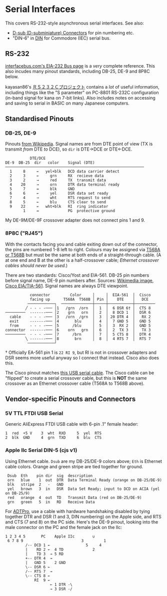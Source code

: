 Serial Interfaces
=================

This covers RS-232-style asynchronous serial interfaces. See also:
- [D-sub (D-subminiature) Connectors](dsub.md) for pin numbering etc.
- "DIN-6" in [DIN](din.md) for Commodore (IEC) serial bus.

RS-232
------

[interfacebus.com's EIA-232 Bus page][ifb] is a _very_ complete reference.
This also incudes many pinout standards, including DB-25, DE-9 and 8P8C
below.

kayasan86's [ＲＳ２３２Ｃプロジェクト][kayasan86] contains a _lot_ of
useful information, including things like the "S parameter" on PC-8801
RS-232C configuration (in-band signal for kana on 7-bit links). Also
includes notes on accessing and saving to serial in BASIC on many Japanese
computers.



Standardised Pinouts
--------------------

### DB-25, DE-9

Pinouts [from Wikipedia][wp-serpin]. Signal names are from DTE point of
view (TX is transmit _from_ DTE _to_ DCE), so `dir` is DTE→DCE or DTE←DCE.

               DTE/DCE
    DE-9  DB-25  dir   color    Signal (DTE)
    ──────────────────────────────────────────────────────────────
      1     8     ←   yel+blk   DCD data carrier detect
      2     3     ←     grn     RX  recieve data
      3     2     →     red     TX  transmit data
      4    20     →     orn     DTR data terminal ready
      5     7     ↔     blk     GND
      6     6     ←     yel     DSR data set ready
      7     4     →     wht     RTS request to send
      8     5     ←     blu     CTS clear to send
      9    22     ←   wht+blk   RI  ring indicator
            1     ↔             PG  protective ground

My DE-9M/DE-9F crossover adapter does not connect pins 1 and 9.

### 8P8C ("RJ45")

With the contacts facing you and cable exiting down out of the connector,
the pins are numbered 1-8 left to right. Colours may be assigned via [T568A
or T568B][t568] but must be the same at both ends of a straight-through
cable. (A at one end and B at the other is a half-crossover cable;
_Ethernet crossover cables should never be used._)

There are two standards: Cisco/Yost and EIA-561. DB-25 pin numbers before
signal name, DE-9 pin numbers after. Sources: [Wikimedia image][wmcons],
[Cisco EIA/TIA-561][cisco561]. Signal names are always DTE viewpoint.

               connector         Color     │     │  EIA-561  │  Cisco
               facing up      T568A  T568B │ Pin │    DTE    │   DCE
              ────────────┐  ──────────────┼─────┼───────────┼─────────
             ╱ - - - -─── │1   /grn  /orn  │  1  │  6 DSR 6† │  CTS 8
    ─────────  -------─── │2    grn   orn  │  2  │  8 DCD 1  │  DSR 6
      cable    - - - -─── │3   /orn  /grn  │  3  │ 20 DTR 4  │   RX 2
      exit     -------─── │4       blu     │  4  │  7 GND 5  │  GND 5
      from     - - - -─── │5      /blu     │  5  │  3  RX 2  │  GND 5
    connector  -------─── │6    orn   grn  │  6  │  2  TX 3  │   TX 3
    ─────────  - - - -─── │7      /brn     │  7  │  5 CTS 8  │  DTR 4
             ╲ -------─── │8       brn     │  8  │  4 RTS 7  │  RTS 7
              ────────────┘

† Officially EA-561 pin 1 is `22 RI 9`, but RI is not in crossover adapters
and DSR seems more useful anyway so I connect that instead. Cisco also does
this.

The Cisco pinout matches [this USB serial cable][ugrcis]. The Cisco cable
can be "flipped" to create a serial crossover cable, but this is __NOT__
the same crossover as an Ethernet crossover cable (T568A to T568B above).


Vendor-specific Pinouts and Connectors
--------------------------------------

### 5V TTL FTDI USB Serial

Generic AliExpress FTDI USB cable with 6-pin .1" female header:

    1  red  +5 V    3  wht  RXD     5  yel  RTS
    2  blk  GND     4  grn  TXD     6  blu  CTS

### Apple IIc Serial DIN-5 (cjs v1)

Using Ethernet cable. `Dsub` are my DB-25/DE-9 colors above; `Eth` is
Ethernet cable colors. Orange and green stripe are tied together for
ground.

     Dsub  Eth    pin dir  sig  description
     orn   blue    1  out  DTR  Data Terminal Ready (orange on DB-25/DE-9)
     blk   stripe  2   -   GND
     yel   brown   3  in   DSR  Data Set Ready; input to DCD on ACIA (yel on DB-25/9)
     red   orange  4  out  TD   Transmit Data (red on DB-25/DE-9)
     grn   green   5  in   RD   Receive Data

For [ADTPro], use a cable with hardware handshaking disabled by tying
together DTR and DSR (1 and 3, DIN numbering) on the Apple side, and
RTS and CTS (7 and 8) on the PC side. Here's the DE-9 pinout, looking
into the male connector on the PC and the female jack on the IIc:

    1 2 3 4 5       PC    Apple IIc        ∪
     6 7 8 9                          3         1
             /-- DCD 1 ←                5     4
             |    RD 2 ←  4 TD             2
             |    TD 3  → 5 RD
             +-- DTR 4  →
             |   GND 5    2 GND
             \-- DSR 6 ←
             /-- RTS 7  →
             \-- CTS 8 ←
                 RI  9 ←
                        ← 1 DTR -\
                        → 3 DSR -/



<!-------------------------------------------------------------------->
[adtpro]: http://adtpro.com/connectionsserial.html#DIN5
[cisco561]: https://www.cisco.com/c/en/us/td/docs/routers/ir510-ir530/hig/ir5X0_wpan_HIG.html#pgfId-343777
[ifb]: http://www.interfacebus.com/Design_Connector_RS232.html
[kayasan86]: http://kasayan86.web.fc2.com/old/rs232c1.html
[t568]: https://en.wikipedia.org/wiki/Ethernet_crossover_cable#Pinouts
[ugrcis]: https://www.amazon.co.jp/dp/B072K572P6/
[wmcons]: https://commons.wikimedia.org/wiki/File:DE-9_to_8P8C_console_cable_pinouts.svg
[wp-serpin]: https://en.wikipedia.org/wiki/Serial_port#Pinouts

